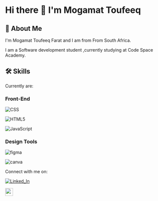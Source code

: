 
# Hi there 👋 I'm Mogamat Toufeeq 


## 🚀 About Me
I'm Mogamat Toufeeq Farat and I am from From South Africa.

I am a Software development student ,currently studying at Code Space Academy.




## 🛠 Skills
Currently are:

### Front-End 

![CSS](https://img.shields.io/badge/css-%231572B6.svg?style=for-the-badge&logo=css3&logoColor=white)

![HTML5]([https://img.shields.io/badge/html5-%23E34F26.svg?style=for-the-badge&logo=html5&logoColor=white](https://img.shields.io/badge/HTML5-E34F26?style=for-the-badge&logo=html5&logoColor=white))

![JavaScript](https://img.shields.io/badge/javascript-%23323330.svg?style=for-the-badge&logo=javascript&logoColor=%23F7DF1E)

### Design Tools

![figma](https://img.shields.io/badge/figma-000000?style=for-the-badge&logo=figma&logoColor=white)

![canva](https://img.shields.io/badge/canva-00C4CC?style=for-the-badge&logo=canva&logoColor=white)





Connect with me on:

[![Linked_In](https://img.shields.io/badge/Linked_In-0077B5?style=for-the-badge&logo=LinkedIn&logoColor=white)](https://www.linkedin.com/in/mogamat-toufeeq-farat-a5bb72271/)

<a href="mailto:toufeeqfarat@gmail.com" target="_blank"><img height="25" src = "https://img.shields.io/badge/gmail-c14438?&style=for-the-badge&logo=gmail&logoColor=white"></a>












